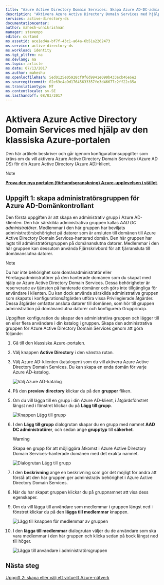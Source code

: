 ```yaml
---
title: "Azure Active Directory Domain Services: Skapa Azure AD-DC-administratörsgruppen | Microsoft Docs"
description: "Aktivera Azure Active Directory Domain Services med hjälp av den klassiska Azure-portalen"
services: active-directory-ds
documentationcenter: 
author: mahesh-unnikrishnan
manager: stevenpo
editor: curtand
ms.assetid: ace1ed4a-bf7f-43c1-a64a-6b51a2202473
ms.service: active-directory-ds
ms.workload: identity
ms.tgt_pltfrm: na
ms.devlang: na
ms.topic: article
ms.date: 07/13/2017
ms.author: maheshu
ms.openlocfilehash: 5ed0125e05928cf0f6d9941e099b433ecb46e6e2
ms.sourcegitcommit: 02e69c4a9d17645633357fe3d46677c2ff22c85a
ms.translationtype: MT
ms.contentlocale: sv-SE
ms.lasthandoff: 08/03/2017
---
```

# <a name="enable-azure-active-directory-domain-services-using-the-azure-classic-portal"></a>Aktivera Azure Active Directory Domain Services med hjälp av den klassiska Azure-portalen
Den här artikeln beskriver och går igenom konfigurationsuppgifter som krävs om du vill aktivera Azure Active Directory Domain Services (Azure AD DS) för din Azure Active Directory (Azure AD)-klient.

> [!NOTE]
> [**Prova den nya portalen (förhandsgranskning) Azure-upplevelsen i stället**](active-directory-ds-getting-started.md). 
>

## <a name="task-1-create-the-azure-ad-dc-administrators-group"></a>Uppgift 1: skapa administratörsgruppen för Azure AD-Domänkontrollant
Den första uppgiften är att skapa en administrativ grupp i Azure AD-klienten. Den här särskilda administrativa gruppen kallas *AAD DC administratörer*. Medlemmar i den här gruppen har beviljats administratörsbehörighet på datorer som är ansluten till domänen till Azure Active Directory Domain Services-hanterad domän. Den här gruppen har lagts till administratörsgruppen på domänanslutna datorer. Medlemmar i den här gruppen kan dessutom använda Fjärrskrivbord för att fjärransluta till domänanslutna datorer.  

> [!NOTE]
> Du har inte behörighet som domänadministratör eller Företagsadministratörer på den hanterade domänen som du skapat med hjälp av Azure Active Directory Domain Services. Dessa behörigheter är reserverade av tjänsten på hanterade domäner och görs inte tillgängliga för användare i klienten. Du kan dock använda särskilda administrativa gruppen som skapats i konfigurationsåtgärden utföra vissa Privilegierade åtgärder. Dessa åtgärder omfattar ansluta datorer till domänen, som hör till gruppen administration på domänanslutna datorer och konfigurera Grupprincip.
>

Uppgiften konfiguration du skapar den administrativa gruppen och lägger till en eller flera användare i din katalog i gruppen. Skapa den administrativa gruppen för Azure Active Directory Domain Services genom att göra följande:

1. Gå till den [klassiska Azure-portalen](https://manage.windowsazure.com).
2. Välj knappen **Active Directory** i den vänstra rutan.
3. Välj Azure AD-klienten (katalogen) som du vill aktivera Azure Active Directory Domain Services. Du kan skapa en enda domän för varje Azure AD-katalog.

    ![Välj Azure AD-katalog](./media/active-directory-domain-services-getting-started/select-aad-directory.png)
4. På den **preview directory** klickar du på den **grupper** fliken.
5. Om du vill lägga till en grupp i din Azure AD-klient, i åtgärdsfönstret längst ned i fönstret klickar du på **Lägg till grupp**.

    ![Knappen Lägg till grupp](./media/active-directory-domain-services-getting-started/add-group-button.png)
6. I den **Lägg till grupp** dialogrutan skapar du en grupp med namnet **AAD DC administratörer**, och sedan ange **grupptyp** till **säkerhet**.

   > [!WARNING]
   > Skapa en grupp för att möjliggöra åtkomst i Azure Active Directory Domain Services-hanterade domänen med det exakta namnet.
   >
   >

    ![Dialogrutan Lägg till grupp](./media/active-directory-domain-services-getting-started/create-admin-group.png)
7. I den **beskrivning** ange en beskrivning som gör det möjligt för andra att förstå att den här gruppen ger administrativ behörighet i Azure Active Directory Domain Services.
8. När du har skapat gruppen klickar du på gruppnamnet att visa dess egenskaper.
9. Om du vill lägga till användare som medlemmar i gruppen längst ned i fönstret klickar du på den **lägga till medlemmar** knappen.

    ![Lägg till knappen för medlemmar av gruppen](./media/active-directory-domain-services-getting-started/add-group-members-button.png)
10. I den **lägga till medlemmar** dialogrutan väljer du de användare som ska vara medlemmar i den här gruppen och klicka sedan på bock längst ned till höger.

    ![Lägga till användare i administratörsgruppen](./media/active-directory-domain-services-getting-started/add-group-members.png)


## <a name="next-step"></a>Nästa steg
[Uppgift 2: skapa eller välj ett virtuellt Azure-nätverk](active-directory-ds-getting-started-vnet.md)
